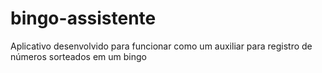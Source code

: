 # bingo-assistente

Aplicativo desenvolvido para funcionar como um auxiliar para registro de números sorteados em um bingo
